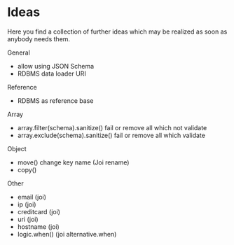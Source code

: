 # Ideas

Here you find a collection of further ideas which may be realized as soon as anybody needs them.

General
- allow using JSON Schema
- RDBMS data loader URI

Reference
- RDBMS as reference base

Array
- array.filter(schema).sanitize() fail or remove all which not validate
- array.exclude(schema).sanitize() fail or remove all which validate

Object
- move() change key name (Joi rename)
- copy()

Other
- email (joi)
- ip (joi)
- creditcard (joi)
- uri (joi)
- hostname (joi)
- logic.when() (joi alternative.when)

